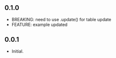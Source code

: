 ## 0.1.0

* BREAKING: need to use .update() for table update
* FEATURE: example updated


## 0.0.1

* Initial.
